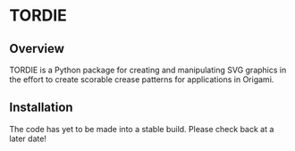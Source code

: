 # TORDIE

## Overview
TORDIE is a Python package for creating and manipulating SVG graphics in the effort to create scorable crease patterns for applications in Origami.

## Installation
The code has yet to be made into a stable build. Please check back at a later date!